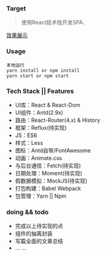 

### Target
> 使用React技术栈开发SPA.

[效果展示](https://muyunyun.github.io/react-antd-demo)

### Usage
```
本地运行
yarn install or npm install
yarn start or npm start
```

### Tech Stack || Features
* UI库：React & React-Dom
* UI组件：Antd(2.9x)
* 路由：React-Router(4.x) & History
* 框架：Reflux(待实现)
* JS：ES6
* 样式：Less
* 图标：Antd自带/FontAwesome
* 动画：Animate.css
* 与后台通信：Fetch(待实现)
* 日期处理：Moment(待实现)
* 假数据模拟：MockJS(待实现)
* 打包构建：Babel Webpack
* 包管理：Yarn || Npm

### doing && todo
* 完成以上待实现的点
* 组件的抽离封装
* 写篇全面的文章总结
* ... ...